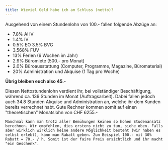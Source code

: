 ```yaml
---
title: Wieviel Geld habe ich am Schluss (netto)?
---
```


Ausgehend von einem Stundenlohn von 100.- fallen folgende Abzüge an:

- 7.8% AHV
- 1.4% IV
- 0.5% EO 3.5% BVG
- 3.568% FUV
- 13% Ferien (6 Wochen im Jahr)
- 2.9% Büromiete (500.- pro Monat)
- 2.0% Büroausstattung (Computer, Programme, Magazine, Büromaterial)
- 20% Administration und Akquise (1 Tag pro Woche)

__Übrig bleiben euch also 45.-__

Diesen Nettostundenlohn verdient ihr, bei vollständiger Beschäftigung, während ca. 139 Stunden im Monat (Auftragsarbeit). Dabei fallen jedoch auch 34.8 Stunden Akquise und Administration an, welche ihr dem Kunden bereits verrechnet habt. Gute Rechner kommen somit auf einen "theoretischen" Monatslohn von CHF 6255.-

    Manchmal kann man trotz aller Bemühungen keinen so hohen Studenansatz berechnen. Wir empfehlen, dies erstens nicht zu tun, siehe oben. Falls aber wirklich wirklich keine andere Möglichkeit besteht (wir haben es selbst erlebt), kann man Rabatt geben. Zum Beispiel 100.- mit 30% Rabatt = 70.- / h. Somit ist der faire Preis ersichtlich und ihr macht "ein Geschenk".
